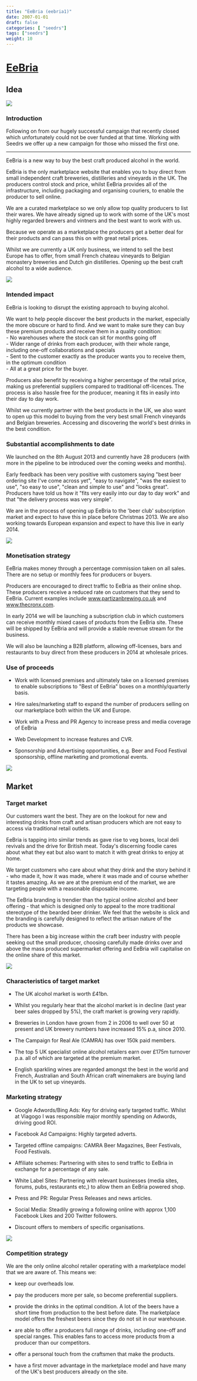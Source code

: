 ```yaml
---
title: "EeBria (eebria1)"
date: 2007-01-01
draft: false
categories: [ "seedrs"]
tags: ["seedrs"]
weight: 10
---
```


# [EeBria](https://www.seedrs.com/eebria1)

## Idea

![](/img/seedrs/uploads/startup/section_image/image/548/gciy3mcjvurjwcbhq8son4aqwm6o0ru/BuyBeerDirectNew.jpg?w=600&fit=clip&s=282fb20dbdbae26034b9d15762d4ffc5)

### Introduction

Following on from our hugely successful campaign that recently closed which unfortunately could not be over funded at that time. Working with Seedrs we offer up a new campaign for those who missed the first one.

---------------------------------------------------------------------------------------------------

EeBria is a new way to buy the best craft produced alcohol in the world.

EeBria is the only marketplace website that enables you to buy direct from small independent craft breweries, distilleries and vineyards in the UK. The producers control stock and price, whilst EeBria provides all of the infrastructure, including packaging and organising couriers, to enable the producer to sell online.

We are a curated marketplace so we only allow top quality producers to list their wares. We have already signed up to work with some of the UK's most highly regarded brewers and vintners and the best want to work with us.

Because we operate as a marketplace the producers get a better deal for their products and can pass this on with great retail prices.

Whilst we are currently a UK only business, we intend to sell the best Europe has to offer, from small French chateau vineyards to Belgian monastery breweries and Dutch gin distilleries. Opening up the best craft alcohol to a wide audience.

![](/img/seedrs/uploads/startup/section_image/image/549/sifpbgzog2sl6fmtiuqatzxsfy3o5cj/Capture_explanation.JPG?w=600&fit=clip&s=7370402469f12d43093c7561972f533a)

### Intended impact

EeBria is looking to disrupt the existing approach to buying alcohol.

We want to help people discover the best products in the market, especially the more obscure or hard to find. And we want to make sure they can buy these premium products and receive them in a quality condition: <br>- No warehouses where the stock can sit for months going off <br>- Wider range of drinks from each producer, with their whole range, including one-off collaborations and specials <br>- Sent to the customer exactly as the producer wants you to receive them, in the optimum condition <br>- All at a great price for the buyer.

Producers also benefit by receiving a higher percentage of the retail price, making us preferential suppliers compared to traditional off-licences. The process is also hassle free for the producer, meaning it fits in easily into their day to day work.

Whilst we currently partner with the best products in the UK, we also want to open up this model to buying from the very best small French vineyards and Belgian breweries. Accessing and discovering the world's best drinks in the best condition.

### Substantial accomplishments to date

We launched on the 8th August 2013 and currently have 28 producers (with more in the pipeline to be introduced over the coming weeks and months).

Early feedback has been very positive with customers saying "best beer ordering site I've come across yet", "easy to navigate", "was the easiest to use", "so easy to use", "clean and simple to use" and "looks great". Producers have told us how it "fits very easily into our day to day work" and that "the delivery process was very simple".

We are in the process of opening up EeBria to the 'beer club' subscription market and expect to have this in place before Christmas 2013. We are also working towards European expansion and expect to have this live in early 2014.

![](/img/seedrs/uploads/startup/section_image/image/550/twd0ap7r43mvesyzrem2st86w826cvr/producers.png?w=600&fit=clip&s=c465dd996164af16eb506acec536f5e0)

### Monetisation strategy

EeBria makes money through a percentage commission taken on all sales. There are no setup or monthly fees for producers or buyers.

Producers are encouraged to direct traffic to EeBria as their online shop. These producers receive a reduced rate on customers that they send to EeBria. Current examples include <a target="_blank" rel="nofollow" class="outside" href="http://www.partizanbrewing.co.uk">www.partizanbrewing.co.uk</a> and <a target="_blank" rel="nofollow" class="outside" href="http://www.thecronx.com">www.thecronx.com</a>.

In early 2014 we will be launching a subscription club in which customers can receive monthly mixed cases of products from the EeBria site. These will be shipped by EeBria and will provide a stable revenue stream for the business.

We will also be launching a B2B platform, allowing off-licenses, bars and restaurants to buy direct from these producers in 2014 at wholesale prices.

### Use of proceeds

- Work with licensed premises and ultimately take on a licensed premises to enable subscriptions to "Best of EeBria" boxes on a monthly/quarterly basis.

- Hire sales/marketing staff to expand the number of producers selling on our marketplace both within the UK and Europe.

- Work with a Press and PR Agency to increase press and media coverage of EeBria

- Web Development to increase features and CVR.

- Sponsorship and Advertising opportunities, e.g. Beer and Food Festival sponsorship, offline marketing and promotional events.

![](/img/seedrs/uploads/startup/section_image/image/551/tg9jyednv5msjyyzqydlxolraq7mpfq/We_search.jpg?w=600&fit=clip&s=e8a81fcde14640676786f8ef4ea075ac)

## Market

### Target market

Our customers want the best. They are on the lookout for new and interesting drinks from craft and artisan producers which are not easy to access via traditional retail outlets.

EeBria is tapping into similar trends as gave rise to veg boxes, local deli revivals and the drive for British meat. Today's discerning foodie cares about what they eat but also want to match it with great drinks to enjoy at home.

We target customers who care about what they drink and the story behind it - who made it, how it was made, where it was made and of course whether it tastes amazing. As we are at the premium end of the market, we are targeting people with a reasonable disposable income.

The EeBria branding is trendier than the typical online alcohol and beer offering - that which is designed only to appeal to the more traditional stereotype of the bearded beer drinker. We feel that the website is slick and the branding is carefully designed to reflect the artisan nature of the products we showcase.

There has been a big increase within the craft beer industry with people seeking out the small producer, choosing carefully made drinks over and above the mass produced supermarket offering and EeBria will capitalise on the online share of this market.

![](/img/seedrs/uploads/startup/section_image/image/552/ts03qdqqdyscez7wwp9hlcxbsiy8r9n/Screenshot.JPG?w=600&fit=clip&s=b6fad6c542568dce2b567c19b3a189fb)

### Characteristics of target market

- The UK alcohol market is worth £41bn.

- Whilst you regularly hear that the alcohol market is in decline (last year beer sales dropped by 5%), the craft market is growing very rapidly.

- Breweries in London have grown from 2 in 2006 to well over 50 at present and UK brewery numbers have increased 15% p.a, since 2010.

- The Campaign for Real Ale (CAMRA) has over 150k paid members.

- The top 5 UK specialist online alcohol retailers earn over £175m turnover p.a. all of which are targeted at the premium market.

- English sparkling wines are regarded amongst the best in the world and French, Australian and South African craft winemakers are buying land in the UK to set up vineyards.

### Marketing strategy

- Google Adwords/Bing Ads: Key for driving early targeted traffic. Whilst at Viagogo I was responsible major monthly spending on Adwords, driving good ROI.

- Facebook Ad Campaigns: Highly targeted adverts.

- Targeted offline campaigns: CAMRA Beer Magazines, Beer Festivals, Food Festivals.

- Affiliate schemes: Partnering with sites to send traffic to EeBria in exchange for a percentage of any sale.

- White Label Sites: Partnering with relevant businesses (media sites, forums, pubs, restaurants etc,) to allow them an EeBria powered shop.

- Press and PR: Regular Press Releases and news articles.

- Social Media: Steadily growing a following online with approx 1,100 Facebook Likes and 200 Twitter followers.

- Discount offers to members of specific organisations.

![](/img/seedrs/uploads/startup/section_image/image/554/bhiao8nc1lgbe02r51xtwa958dtu6pk/Website_capture.JPG?w=600&fit=clip&s=8617ab9587a685d93a0f52753d11d55d)

### Competition strategy

We are the only online alcohol retailer operating with a marketplace model that we are aware of. This means we:

- keep our overheads low.

- pay the producers more per sale, so become preferential suppliers.

- provide the drinks in the optimal condition. A lot of the beers have a short time from production to the best before date. The marketplace model offers the freshest beers since they do not sit in our warehouse.

- are able to offer a producers full range of drinks, including one-off and special ranges. This enables fans to access more products from a producer than our competitors.

- offer a personal touch from the craftsmen that make the products.

- have a first mover advantage in the marketplace model and have many of the UK's best producers already on the site.

